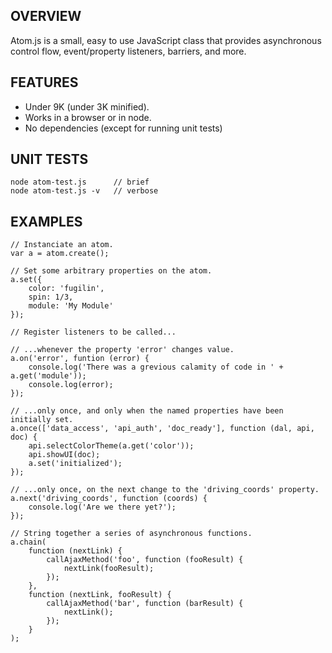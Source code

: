 OVERVIEW
--------

Atom.js is a small, easy to use JavaScript class that provides asynchronous
control flow, event/property listeners, barriers, and more.


FEATURES
--------

 - Under 9K (under 3K minified).
 - Works in a browser or in node.
 - No dependencies (except for running unit tests)


UNIT TESTS
----------

	node atom-test.js      // brief
	node atom-test.js -v   // verbose


EXAMPLES
--------

	// Instanciate an atom.
	var a = atom.create();

	// Set some arbitrary properties on the atom.
	a.set({
		color: 'fugilin',
		spin: 1/3,
		module: 'My Module'
	});

	// Register listeners to be called...

	// ...whenever the property 'error' changes value.
	a.on('error', funtion (error) {
		console.log('There was a grevious calamity of code in ' + a.get('module'));
		console.log(error);
	});

	// ...only once, and only when the named properties have been initially set.
	a.once(['data_access', 'api_auth', 'doc_ready'], function (dal, api, doc) {
		api.selectColorTheme(a.get('color'));
		api.showUI(doc);
		a.set('initialized');
	});

	// ...only once, on the next change to the 'driving_coords' property.
	a.next('driving_coords', function (coords) {
		console.log('Are we there yet?');
	});

	// String together a series of asynchronous functions.
	a.chain(
		function (nextLink) {
			callAjaxMethod('foo', function (fooResult) {
				nextLink(fooResult);
			});
		},
		function (nextLink, fooResult) {
			callAjaxMethod('bar', function (barResult) {
				nextLink();
			});
		}
	);
